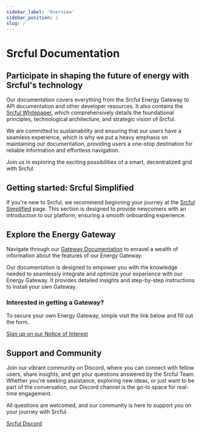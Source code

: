 ```yaml
---
sidebar_label: 'Overview'
sidebar_position: 1
slug: /
---
```


# Srcful Documentation

## Participate in shaping the future of energy with Srcful's technology
Our documentation covers everything from the Srcful Energy Gateway to API documentation and other developer resources. It also contains the [Srcful Whitepaper](/whitepaper/), which comprehensively details the foundational principles, technological architecture, and strategic vision of Srcful.<br />

We are committed to sustainability and ensuring that our users have a seamless experience, which is why we put a heavy emphasis on maintaining our documentation, providing users a one-stop destination for reliable information and effortless navigation.

Join us in exploring the exciting possibilities of a smart, decentralized grid with Srcful.

## Getting started: Srcful Simplified
If you're new to Srcful, we recommend beginning your journey at the [Srcful Simplified](/simplified/) page. This section is designed to provide newcomers with an introduction to our platform, ensuring a smooth onboarding experience.

## Explore the Energy Gateway
Navigate through our [Gateway Documentation](/energy-gateway/) to enravel a wealth of information about the features of our Energy Gateway.<br />

Our documentation is designed to empower you with the knowledge needed to seamlessly integrate and optimize your experience with our Energy Gateway. It provides detailed insights and step-by-step instructions to install your own Gateway.

### Interested in getting a Gateway?
To secure your own Energy Gateway, simple visit the link below and fill out the form.

<a class="button button--primary" href="https://forms.gle/nAdpEi4oCuNeBHto9">Sign up on our Notice of Interest</a>

## Support and Community
Join our vibrant community on Discord, where you can connect with fellow users, share insights, and get your questions answered by the Srcful Team. Whether you're seeking assistance, exploring new ideas, or just want to be part of the conversation, our Discord channel is the go-to space for real-time engagement. 

All questions are welcomed, and our community is here to support you on your journey with Srcful.

<a class="button button--primary" href="https://discordapp.com/invite/tux5qPDcWw">Srcful Discord</a>


<!-- New to Srcful?
Start out at ["Srcful Simplified"](/simplified/). After that, you are ready to read our [whitepaper](/whitepaper/) which will make you learn more about the innovative technology behind Srcful and the possibilities of renewable energy!

We are committed to sustainability and ensuring that our users have a seamless experience, which is why we provide detailed troubleshooting and FAQs to address any issues that may arise.

Join us in exploring the exciting possibilities of a smart, decentralized grid with Srcful. -->

<!-- <a class="button button--primary" href="https://forms.gle/nAdpEi4oCuNeBHto9">Sign up on our Notice of Interest</a> -->

